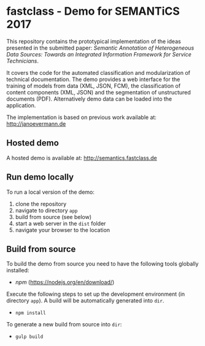 # fastclass - Demo for SEMANTiCS 2017
This repository contains the prototypical implementation of the ideas presented in the submitted paper: _Semantic Annotation of Heterogeneous Data Sources: Towards an Integrated Information Framework for Service Technicians_.

It covers the code for the automated classification and modularization of technical documentation. The demo provides a web interface for the training of models from data (XML, JSON, FCM), the classification of content components (XML, JSON) and the segmentation of unstructured documents (PDF). Alternatively demo data can be loaded into the application.

The implementation is based on previous work available at:
http://janoevermann.de

## Hosted demo
A hosted demo is available at:
http://semantics.fastclass.de

## Run demo locally
To run a local version of the demo:
1. clone the repository
2. navigate to directory `app`
3. build from source (see below)
4. start a web server in the `dist` folder
5. navigate your browser to the location

## Build from source
To build the demo from source you need to have the following tools globally installed:
- *npm* (https://nodejs.org/en/download/)

Execute the following steps to set up the development environment (in directory `app`). A build will be automatically generated into `dir`.
- `npm install`

To generate a new build from source into `dir`:
- `gulp build`
